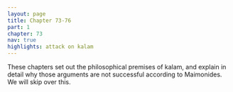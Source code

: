```yaml
---
layout: page
title: Chapter 73-76
part: 1
chapter: 73
nav: true
highlights: attack on kalam
---
```


These chapters set out the philosophical premises of kalam, and explain in detail why those arguments are not successful according to Maimonides. We will skip over this.

